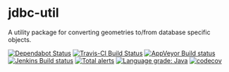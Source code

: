 # jdbc-util
A utility package for converting geometries to/from database specific objects.

[![Dependabot Status](https://api.dependabot.com/badges/status?host=github&repo=B3Partners/jdbc-util)](https://dependabot.com)
[![Travis-CI Build Status](https://travis-ci.org/B3Partners/jdbc-util.svg?branch=master)](https://travis-ci.org/B3Partners/jdbc-util)
[![AppVeyor Build status](https://ci.appveyor.com/api/projects/status/s9uf5cwon8g7u31c?svg=true)](https://ci.appveyor.com/project/mprins/jdbc-util)
[![Jenkins Build status](http://192.168.1.57:8080/buildStatus/icon?job=B3Partners/jdbc-util/master&.svg)](http://192.168.1.57:8080/job/B3Partners/job/jdbc-util/)
[![Total alerts](https://img.shields.io/lgtm/alerts/g/B3Partners/jdbc-util.svg?logo=lgtm&logoWidth=18)](https://lgtm.com/projects/g/B3Partners/jdbc-util/alerts/)
[![Language grade: Java](https://img.shields.io/lgtm/grade/java/g/B3Partners/jdbc-util.svg?logo=lgtm&logoWidth=18)](https://lgtm.com/projects/g/B3Partners/jdbc-util/context:java)
[![codecov](https://codecov.io/gh/B3Partners/jdbc-util/branch/master/graph/badge.svg)](https://codecov.io/gh/B3Partners/jdbc-util)